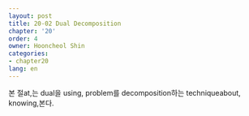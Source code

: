 ```yaml
---
layout: post
title: 20-02 Dual Decomposition
chapter: '20'
order: 4
owner: Hooncheol Shin
categories:
- chapter20
lang: en
---
```


본 절at,는 dual을 using, problem를 decomposition하는 techniqueabout, knowing,본다.